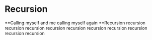 # Recursion
**Calling myself and me calling myself again 
**Recursion recursion recursion recursion recursion recursion recursion recursion recursion recursion recursion 
